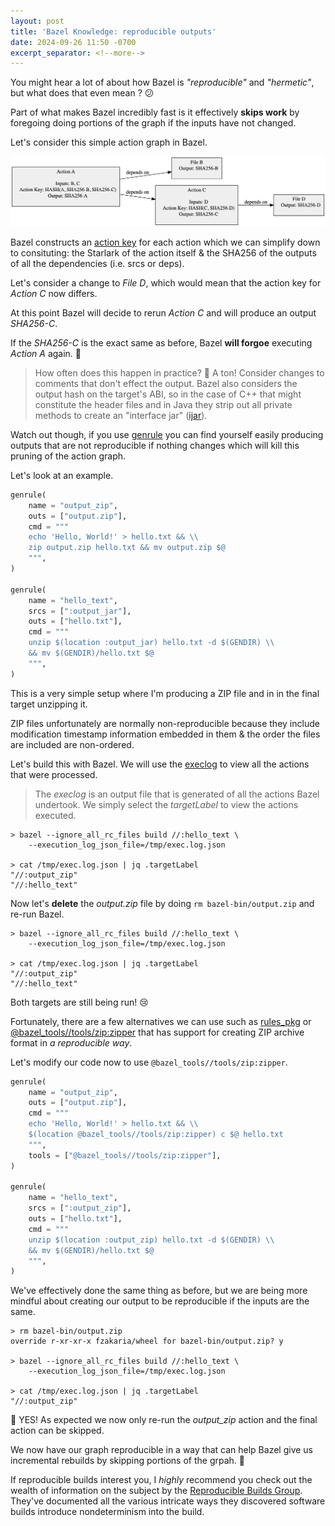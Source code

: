 ```yaml
---
layout: post
title: 'Bazel Knowledge: reproducible outputs'
date: 2024-09-26 11:50 -0700
excerpt_separator: <!--more-->
---
```


You might hear a lot of about how Bazel is _"reproducible"_ and _"hermetic"_, but what does that even mean ? 😕

Part of what makes Bazel incredibly fast is it effectively **skips work** by foregoing doing portions of the graph if the inputs have not changed.

Let's consider this simple action graph in Bazel.

![Bazel Action Graph](/assets/images/action_graph_bazel.png)

<!--more-->

Bazel constructs an [action key](https://bazel.build/reference/glossary#action-cache) for each action which we can simplify down to consituting: the Starlark of the action itself & the SHA256 of the outputs of all the dependencies (i.e. srcs or deps).

Let's consider a change to _File D_, which would mean that the action key for _Action C_ now differs.

At this point Bazel will decide to rerun _Action C_ and will produce an output _SHA256-C_.

If the _SHA256-C_ is the exact same as before, Bazel **will forgoe** executing _Action A_ again. 🤯

> How often does this happen in practice? 🤔 A ton! Consider changes to comments that don't effect the output. Bazel also considers the output hash on the target's ABI, so in the case of C++ that might constitute the header files and in Java they strip out all private methods to create an "interface jar" ([ijar](https://github.com/bazelbuild/bazel/blob/master/third_party/ijar/README.txt)).

Watch out though, if you use [genrule](https://bazel.build/reference/be/general#genrule) you can find yourself easily producing outputs that are not reproducible if nothing changes which will kill this pruning of the action graph.

Let's look at an example.

```python
genrule(
    name = "output_zip",
    outs = ["output.zip"],
    cmd = """
    echo 'Hello, World!' > hello.txt && \\
    zip output.zip hello.txt && mv output.zip $@
    """,
)

genrule(
    name = "hello_text",
    srcs = [":output_jar"],
    outs = ["hello.txt"],
    cmd = """
    unzip $(location :output_jar) hello.txt -d $(GENDIR) \\
    && mv $(GENDIR)/hello.txt $@
    """,
)
```

This is a very simple setup where I'm producing a ZIP file and in in the final target unzipping it.

ZIP files unfortunately are normally non-reproducible because they include modification timestamp information embedded in them & the order the files are included are non-ordered.

Let's build this with Bazel. We will use the [execlog](https://github.com/bazelbuild/bazel/blob/master/src/tools/execlog/README.md) to view all the actions that were processed.

> The _execlog_ is an output file that is generated of all the actions Bazel undertook. 
We simply select the _targetLabel_ to view the actions executed.

```console
> bazel --ignore_all_rc_files build //:hello_text \
    --execution_log_json_file=/tmp/exec.log.json

> cat /tmp/exec.log.json | jq .targetLabel
"//:output_zip"
"//:hello_text"
```

Now let's **delete** the _output.zip_ file by doing `rm bazel-bin/output.zip` and
re-run Bazel.

```console
> bazel --ignore_all_rc_files build //:hello_text \
    --execution_log_json_file=/tmp/exec.log.json

> cat /tmp/exec.log.json | jq .targetLabel
"//:output_zip"
"//:hello_text"
```

Both targets are still being run! 😢

Fortunately, there are a few alternatives we can use such as [rules_pkg](https://github.com/bazelbuild/rules_pkg) or [@bazel_tools//tools/zip:zipper](https://github.com/bazelbuild/bazel/blob/master/tools/zip/BUILD) that has support for creating ZIP archive format in _a reproducible way_.

Let's modify our code now to use `@bazel_tools//tools/zip:zipper`.

```python
genrule(
    name = "output_zip",
    outs = ["output.zip"],
    cmd = """
    echo 'Hello, World!' > hello.txt && \\
    $(location @bazel_tools//tools/zip:zipper) c $@ hello.txt
    """,
    tools = ["@bazel_tools//tools/zip:zipper"],
)

genrule(
    name = "hello_text",
    srcs = [":output_zip"],
    outs = ["hello.txt"],
    cmd = """
    unzip $(location :output_zip) hello.txt -d $(GENDIR) \\
    && mv $(GENDIR)/hello.txt $@
    """,
)
```

We've effectively done the same thing as before, but we are being more mindful about
creating our output to be reproducible if the inputs are the same.

```console
> rm bazel-bin/output.zip
override r-xr-xr-x fzakaria/wheel for bazel-bin/output.zip? y

> bazel --ignore_all_rc_files build //:hello_text \
    --execution_log_json_file=/tmp/exec.log.json

> cat /tmp/exec.log.json | jq .targetLabel
"//:output_zip"
```

🙌  YES! As expected we now only re-run the _output_zip_ action and the final action
can be skipped.

We now have our graph reproducible in a way that can help Bazel give us incremental rebuilds by skipping portions of the grpah. 🥳

If reproducible builds interest you, I _highly_ recommend you check out the wealth of information on the subject by the [Reproducible Builds Group](https://reproducible-builds.org/docs/). They've documented all the various intricate ways they discovered software builds introduce nondeterminism into the build.